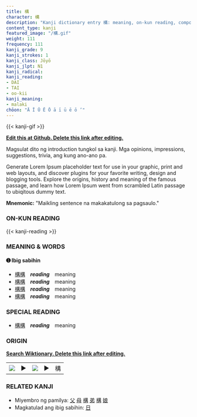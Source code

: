 ```yaml
---
title: 構
character: 構
description: "Kanji dictionary entry 構: meaning, on-kun reading, compounds, origin, related kanji"
content_type: kanji
featured_image: "/構.gif"
weight: 111
frequency: 111
kanji_grade: 9
kanji_strokes: 1
kanji_class: Jōyō
kanji_jlpt: N1
kanji_radical: 
kanji_reading: 
- DAI
- TAI
- oo-kii
kanji_meaning:
- malaki
chōon: "Ā Ī Ū Ē Ō ā ī ū ē ō ’"
---
```

[//]: # (Don't edit the line below. Kanji animated GIF code is automatically generated.)
{{< kanji-gif >}}

[//]: # (Edit below this line.)

**[Edit this at Github. Delete this link after editing.](https://github.com/tim0g/tim/tree/main/content/kanji/構/index.md)**

Magsulat dito ng introduction tungkol sa kanji. Mga opinions, impressions, suggestions, trivia, ang kung ano-ano pa.

Generate Lorem Ipsum placeholder text for use in your graphic, print and web layouts, and discover plugins for your favorite writing, design and blogging tools. Explore the origins, history and meaning of the famous passage, and learn how Lorem Ipsum went from scrambled Latin passage to ubiqitous dummy text.
 
**Mnemonic:** "Maikling sentence na makakatulong sa pagsaulo."

### ON-KUN READING

[//]: # (Don't edit the line below. ON-KUN READING code is automatically generated.)
{{< kanji-reading >}}

### MEANING & WORDS

#### ➊ **Ibig sabihin**
  - [構](../構)[構](../構)　***reading***　meaning
  - [構](../構)[構](../構)　***reading***　meaning
  - [構](../構)[構](../構)　***reading***　meaning
  - [構](../構)[構](../構)　***reading***　meaning

### SPECIAL READING
  - [構](../構)[構](../構)　***reading***　meaning

### ORIGIN

**[Search Wiktionary. Delete this link after editing.](https://wiktionary.org/wiki/構)**
<table class="kanji-table"><tr><td>
<img src="60px-構-bronze.svg.png">
</td><td>▶</td><td>
<img src="60px-構-oracle.svg.png">
</td><td>▶</td>
<td class="kanji-origin">構</td>
</tr></table>

### RELATED KANJI
- Miyembro ng pamilya: [父](../父) [母](../母) [構](../構) [弟](../弟) [構](../構) [娘](../娘)
- Magkatulad ang ibig sabihin: [日](../日)
